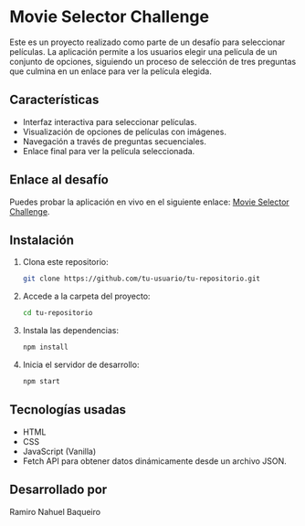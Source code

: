 # Movie Selector Challenge

Este es un proyecto realizado como parte de un desafío para seleccionar películas. La aplicación permite a los usuarios elegir una película de un conjunto de opciones, siguiendo un proceso de selección de tres preguntas que culmina en un enlace para ver la película elegida. 

## Características
- Interfaz interactiva para seleccionar películas.
- Visualización de opciones de películas con imágenes.
- Navegación a través de preguntas secuenciales.
- Enlace final para ver la película seleccionada.

## Enlace al desafío
Puedes probar la aplicación en vivo en el siguiente enlace: [Movie Selector Challenge](https://challengetororamirobaqueiro.netlify.app/).

## Instalación

1. Clona este repositorio:
    ```bash
    git clone https://github.com/tu-usuario/tu-repositorio.git
    ```

2. Accede a la carpeta del proyecto:
    ```bash
    cd tu-repositorio
    ```

3. Instala las dependencias:
    ```bash
    npm install
    ```

4. Inicia el servidor de desarrollo:
    ```bash
    npm start
    ```

## Tecnologías usadas
- HTML
- CSS
- JavaScript (Vanilla)
- Fetch API para obtener datos dinámicamente desde un archivo JSON.

## Desarrollado por
Ramiro Nahuel Baqueiro
